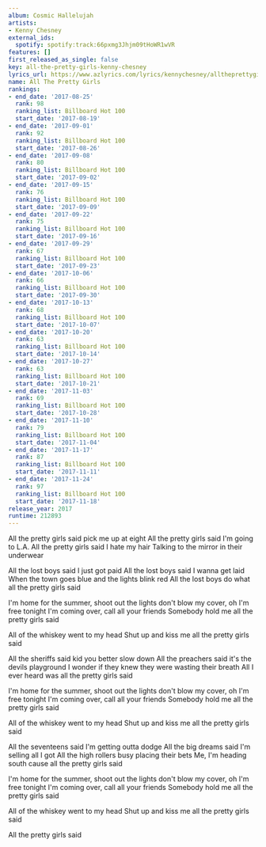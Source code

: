```yaml
---
album: Cosmic Hallelujah
artists:
- Kenny Chesney
external_ids:
  spotify: spotify:track:66pxmg3Jhjm09tHoWR1wVR
features: []
first_released_as_single: false
key: all-the-pretty-girls-kenny-chesney
lyrics_url: https://www.azlyrics.com/lyrics/kennychesney/alltheprettygirls.html
name: All The Pretty Girls
rankings:
- end_date: '2017-08-25'
  rank: 98
  ranking_list: Billboard Hot 100
  start_date: '2017-08-19'
- end_date: '2017-09-01'
  rank: 92
  ranking_list: Billboard Hot 100
  start_date: '2017-08-26'
- end_date: '2017-09-08'
  rank: 80
  ranking_list: Billboard Hot 100
  start_date: '2017-09-02'
- end_date: '2017-09-15'
  rank: 76
  ranking_list: Billboard Hot 100
  start_date: '2017-09-09'
- end_date: '2017-09-22'
  rank: 75
  ranking_list: Billboard Hot 100
  start_date: '2017-09-16'
- end_date: '2017-09-29'
  rank: 67
  ranking_list: Billboard Hot 100
  start_date: '2017-09-23'
- end_date: '2017-10-06'
  rank: 66
  ranking_list: Billboard Hot 100
  start_date: '2017-09-30'
- end_date: '2017-10-13'
  rank: 68
  ranking_list: Billboard Hot 100
  start_date: '2017-10-07'
- end_date: '2017-10-20'
  rank: 63
  ranking_list: Billboard Hot 100
  start_date: '2017-10-14'
- end_date: '2017-10-27'
  rank: 63
  ranking_list: Billboard Hot 100
  start_date: '2017-10-21'
- end_date: '2017-11-03'
  rank: 69
  ranking_list: Billboard Hot 100
  start_date: '2017-10-28'
- end_date: '2017-11-10'
  rank: 79
  ranking_list: Billboard Hot 100
  start_date: '2017-11-04'
- end_date: '2017-11-17'
  rank: 87
  ranking_list: Billboard Hot 100
  start_date: '2017-11-11'
- end_date: '2017-11-24'
  rank: 97
  ranking_list: Billboard Hot 100
  start_date: '2017-11-18'
release_year: 2017
runtime: 212893
---
```

All the pretty girls said pick me up at eight
All the pretty girls said I'm going to L.A.
All the pretty girls said I hate my hair
Talking to the mirror in their underwear

All the lost boys said I just got paid
All the lost boys said I wanna get laid
When the town goes blue and the lights blink red
All the lost boys do what all the pretty girls said

I'm home for the summer, shoot out the lights
don't blow my cover, oh I'm free tonight
I'm coming over, call all your friends
Somebody hold me all the pretty girls said

All of the whiskey went to my head
Shut up and kiss me all the pretty girls said

All the sheriffs said kid you better slow down
All the preachers said it's the devils playground
I wonder if they knew they were wasting their breath
All I ever heard was all the pretty girls said

I'm home for the summer, shoot out the lights
don't blow my cover, oh I'm free tonight
I'm coming over, call all your friends
Somebody hold me all the pretty girls said

All of the whiskey went to my head
Shut up and kiss me all the pretty girls said

All the seventeens said I'm getting outta dodge
All the big dreams said I'm selling all I got
All the high rollers busy placing their bets
Me, I'm heading south cause all the pretty girls said

I'm home for the summer, shoot out the lights
don't blow my cover, oh I'm free tonight
I'm coming over, call all your friends
Somebody hold me all the pretty girls said

All of the whiskey went to my head
Shut up and kiss me all the pretty girls said

All the pretty girls said
